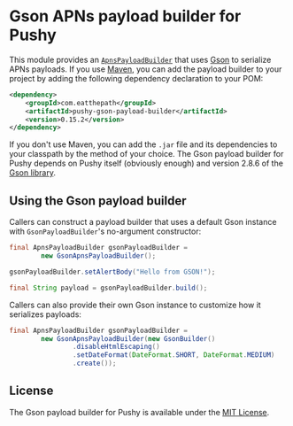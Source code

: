 # Gson APNs payload builder for Pushy

This module provides an [`ApnsPayloadBuilder`](https://pushy-apns.org/apidocs/0.14/com/eatthepath/pushy/apns/util/ApnsPayloadBuilder.html) that uses [Gson](https://github.com/google/gson) to serialize APNs payloads. If you use [Maven](http://maven.apache.org/), you can add the payload builder to your project by adding the following dependency declaration to your POM:

```xml
<dependency>
    <groupId>com.eatthepath</groupId>
    <artifactId>pushy-gson-payload-builder</artifactId>
    <version>0.15.2</version>
</dependency>
```

If you don't use Maven, you can add the `.jar` file and its dependencies to your classpath by the method of your choice. The Gson payload builder for Pushy depends on Pushy itself (obviously enough) and version 2.8.6 of the [Gson library](https://github.com/google/gson).

## Using the Gson payload builder

Callers can construct a payload builder that uses a default Gson instance with `GsonPayloadBuilder`'s no-argument constructor:

```java
final ApnsPayloadBuilder gsonPayloadBuilder =
        new GsonApnsPayloadBuilder();

gsonPayloadBuilder.setAlertBody("Hello from GSON!");

final String payload = gsonPayloadBuilder.build();
```

Callers can also provide their own Gson instance to customize how it serializes payloads:

```java
final ApnsPayloadBuilder gsonPayloadBuilder =
        new GsonApnsPayloadBuilder(new GsonBuilder()
                .disableHtmlEscaping()
                .setDateFormat(DateFormat.SHORT, DateFormat.MEDIUM)
                .create());
```

## License

The Gson payload builder for Pushy is available under the [MIT License](http://opensource.org/licenses/MIT).
